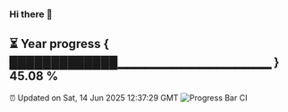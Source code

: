 ### Hi there 👋
⏳ Year progress { █████████████▁▁▁▁▁▁▁▁▁▁▁▁▁▁▁▁▁ } 45.08 %
---
⏰ Updated on Sat, 14 Jun 2025 12:37:29 GMT
![Progress Bar CI](https://github.com/liununu/liununu/workflows/Progress%20Bar%20CI/badge.svg)
